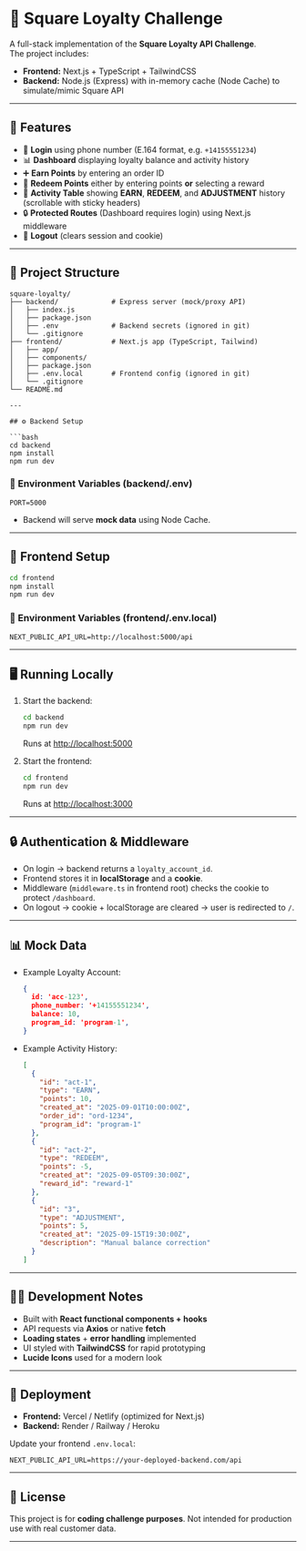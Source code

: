 # 📌 Square Loyalty Challenge

A full-stack implementation of the **Square Loyalty API Challenge**.  
The project includes:

- **Frontend:** Next.js + TypeScript + TailwindCSS  
- **Backend:** Node.js (Express) with in-memory cache (Node Cache) to simulate/mimic Square API  

---

## 🚀 Features

- 🔑 **Login** using phone number (E.164 format, e.g. `+14155551234`)  
- 📊 **Dashboard** displaying loyalty balance and activity history  
- ➕ **Earn Points** by entering an order ID  
- 🎁 **Redeem Points** either by entering points **or** selecting a reward  
- 📜 **Activity Table** showing **EARN**, **REDEEM**, and **ADJUSTMENT** history (scrollable with sticky headers)  
- 🔒 **Protected Routes** (Dashboard requires login) using Next.js middleware  
- 🚪 **Logout** (clears session and cookie)  

---

## 📁 Project Structure
```
square-loyalty/
├── backend/             # Express server (mock/proxy API)
│   ├── index.js
│   ├── package.json
│   ├── .env             # Backend secrets (ignored in git)
│   └── .gitignore
├── frontend/            # Next.js app (TypeScript, Tailwind)
│   ├── app/
│   ├── components/
│   ├── package.json
│   ├── .env.local       # Frontend config (ignored in git)
│   └── .gitignore
└── README.md

---

## ⚙️ Backend Setup

```bash
cd backend
npm install
npm run dev
````

### 🔑 Environment Variables (backend/.env)

```
PORT=5000
```

* Backend will serve **mock data** using Node Cache.

---

## 🎨 Frontend Setup

```bash
cd frontend
npm install
npm run dev
```

### 🔑 Environment Variables (frontend/.env.local)

```
NEXT_PUBLIC_API_URL=http://localhost:5000/api
```

---

## 🖥️ Running Locally

1. Start the backend:

   ```bash
   cd backend
   npm run dev
   ```

   Runs at [http://localhost:5000](http://localhost:5000)

2. Start the frontend:

   ```bash
   cd frontend
   npm run dev
   ```

   Runs at [http://localhost:3000](http://localhost:3000)

---

## 🔒 Authentication & Middleware

* On login → backend returns a `loyalty_account_id`.
* Frontend stores it in **localStorage** and a **cookie**.
* Middleware (`middleware.ts` in frontend root) checks the cookie to protect `/dashboard`.
* On logout → cookie + localStorage are cleared → user is redirected to `/`.

---

## 📊 Mock Data

* Example Loyalty Account:

  ```json
  {
    id: 'acc-123',
    phone_number: '+14155551234',
    balance: 10,
    program_id: 'program-1',
  }
  ```

* Example Activity History:

  ```json
  [
    {
      "id": "act-1",
      "type": "EARN",
      "points": 10,
      "created_at": "2025-09-01T10:00:00Z",
      "order_id": "ord-1234",
      "program_id": "program-1"
    },
    {
      "id": "act-2",
      "type": "REDEEM",
      "points": -5,
      "created_at": "2025-09-05T09:30:00Z",
      "reward_id": "reward-1"
    },
    {
      "id": "3",
      "type": "ADJUSTMENT",
      "points": 5,
      "created_at": "2025-09-15T19:30:00Z",
      "description": "Manual balance correction"
    }
  ]

  ```
---

## 🧑‍💻 Development Notes

* Built with **React functional components + hooks**
* API requests via **Axios** or native **fetch**
* **Loading states** + **error handling** implemented
* UI styled with **TailwindCSS** for rapid prototyping
* **Lucide Icons** used for a modern look

---

## 🚀 Deployment

* **Frontend:** Vercel / Netlify (optimized for Next.js)
* **Backend:** Render / Railway / Heroku

Update your frontend `.env.local`:

```
NEXT_PUBLIC_API_URL=https://your-deployed-backend.com/api
```

---

## 📌 License

This project is for **coding challenge purposes**.
Not intended for production use with real customer data.

---
